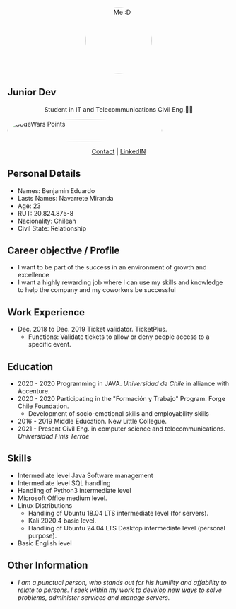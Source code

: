 <br>
<a>
<p align="center">
<img src="https://efinis.uft.cl/app/upload/users/9/94588/big_94588_66c3a5bbc0e68_IMG_20240815_205953.jpg?rand=66c3a5bc65085" alt="Me :D" height="150" width="150" style="border-radius:100%"/>
</a>
</p>
<h2> Junior Dev</h2>
<p align="center">
Student in IT and Telecommunications Civil Eng.👨‍💻
</p>

<img src="https://www.codewars.com/users/BNAV01/badges/large" aling="center" alt="CodeWars Points" height="50" width="350" style="border-radius:100%" all/>

<p align="center">
  <a href="benjamin.navarretemiranda@gmail.com">Contact</a> | <a href="https://www.linkedin.com/in/benjamín-navarrete-miranda-07613a144/">LinkedIN</a>
</p>


## Personal Details
- Names: Benjamin Eduardo 
- Lasts Names: Navarrete Miranda
- Age: 23
- RUT: 20.824.875-8
- Nacionality: Chilean
- Civil State: Relationship


## Career objective / Profile 

- I want to be part of the success in an environment of growth and excellence
- I want a highly rewarding job where I can use my skills and knowledge to help the company and my coworkers be successful

## Work Experience

- Dec. 2018 to Dec. 2019 Ticket validator. TicketPlus.
  - Functions: Validate tickets to allow or deny people access to a specific event.

## Education

- 2020 - 2020 Programming in JAVA. *Universidad de Chile* in alliance with Accenture.
- 2020 - 2020 Participating in the "Formación y Trabajo" Program. Forge Chile Foundation.
  - Development of socio-emotional skills and employability skills
- 2016 - 2019 Middle Education. New Little Collegue.
- 2021 - Present Civil Eng. in computer science and telecommunications. *Universidad Finis Terrae*

## Skills

- Intermediate level Java Software management
- Intermediate level SQL handling
- Handling of Python3 intermediate level
- Microsoft Office medium level. 
- Linux Distributions
  - Handling of Ubuntu 18.04 LTS intermediate level (for servers).
  - Kali 2020.4 basic level.
  - Handling of Ubuntu 24.04 LTS Desktop intermediate level (personal purpose).
- Basic English level

## Other Information

- *I am a punctual person, who stands out for his humility and affability to relate to persons. I seek within my work to develop new ways to solve problems, administer services and manage servers.*
